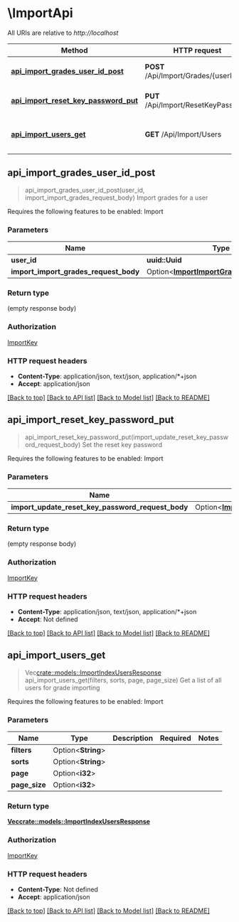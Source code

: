 # \ImportApi

All URIs are relative to *http://localhost*

Method | HTTP request | Description
------------- | ------------- | -------------
[**api_import_grades_user_id_post**](ImportApi.md#api_import_grades_user_id_post) | **POST** /Api/Import/Grades/{userId} | Import grades for a user
[**api_import_reset_key_password_put**](ImportApi.md#api_import_reset_key_password_put) | **PUT** /Api/Import/ResetKeyPassword | Set the reset key password
[**api_import_users_get**](ImportApi.md#api_import_users_get) | **GET** /Api/Import/Users | Get a list of all users for grade importing



## api_import_grades_user_id_post

> api_import_grades_user_id_post(user_id, import_import_grades_request_body)
Import grades for a user

Requires the following features to be enabled: Import

### Parameters


Name | Type | Description  | Required | Notes
------------- | ------------- | ------------- | ------------- | -------------
**user_id** | **uuid::Uuid** |  | [required] |
**import_import_grades_request_body** | Option<[**ImportImportGradesRequestBody**](ImportImportGradesRequestBody.md)> |  |  |

### Return type

 (empty response body)

### Authorization

[ImportKey](../README.md#ImportKey)

### HTTP request headers

- **Content-Type**: application/json, text/json, application/*+json
- **Accept**: application/json

[[Back to top]](#) [[Back to API list]](../README.md#documentation-for-api-endpoints) [[Back to Model list]](../README.md#documentation-for-models) [[Back to README]](../README.md)


## api_import_reset_key_password_put

> api_import_reset_key_password_put(import_update_reset_key_password_request_body)
Set the reset key password

Requires the following features to be enabled: Import

### Parameters


Name | Type | Description  | Required | Notes
------------- | ------------- | ------------- | ------------- | -------------
**import_update_reset_key_password_request_body** | Option<[**ImportUpdateResetKeyPasswordRequestBody**](ImportUpdateResetKeyPasswordRequestBody.md)> |  |  |

### Return type

 (empty response body)

### Authorization

[ImportKey](../README.md#ImportKey)

### HTTP request headers

- **Content-Type**: application/json, text/json, application/*+json
- **Accept**: Not defined

[[Back to top]](#) [[Back to API list]](../README.md#documentation-for-api-endpoints) [[Back to Model list]](../README.md#documentation-for-models) [[Back to README]](../README.md)


## api_import_users_get

> Vec<crate::models::ImportIndexUsersResponse> api_import_users_get(filters, sorts, page, page_size)
Get a list of all users for grade importing

Requires the following features to be enabled: Import

### Parameters


Name | Type | Description  | Required | Notes
------------- | ------------- | ------------- | ------------- | -------------
**filters** | Option<**String**> |  |  |
**sorts** | Option<**String**> |  |  |
**page** | Option<**i32**> |  |  |
**page_size** | Option<**i32**> |  |  |

### Return type

[**Vec<crate::models::ImportIndexUsersResponse>**](ImportIndexUsersResponse.md)

### Authorization

[ImportKey](../README.md#ImportKey)

### HTTP request headers

- **Content-Type**: Not defined
- **Accept**: application/json

[[Back to top]](#) [[Back to API list]](../README.md#documentation-for-api-endpoints) [[Back to Model list]](../README.md#documentation-for-models) [[Back to README]](../README.md)

